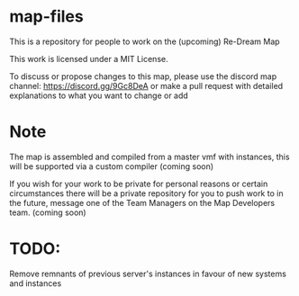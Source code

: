 # map-files

This is a repository for people to work on the (upcoming) Re-Dream Map

This work is licensed under a MIT License.

To discuss or propose changes to this map, please use the discord map channel: https://discord.gg/9Gc8DeA or make a pull request with detailed explanations to what you want to change or add

# Note
The map is assembled and compiled from a master vmf with instances, this will be supported via a custom compiler (coming soon)

If you wish for your work to be private for personal reasons or certain circumstances there will be a private repository for you to push work to in the future, message one of the Team Managers on the Map Developers team. (coming soon)

# TODO:
Remove remnants of previous server's instances in favour of new systems and instances

